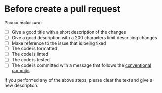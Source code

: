 # Before create a pull request

Please make sure:

- [ ] Give a good title with a short description of the changes
- [ ] Give a good description with a 200 characters limit describing changes
- [ ] Make reference to the issue that is being fixed
- [ ] The code is formatted
- [ ] The code is linted
- [ ] The code is tested
- [ ] The code is committed with a message that follows the [conventional commits](https://www.conventionalcommits.org/en/v1.0.0/)

If you performed any of the above steps, please clear the text and give a new description.

  